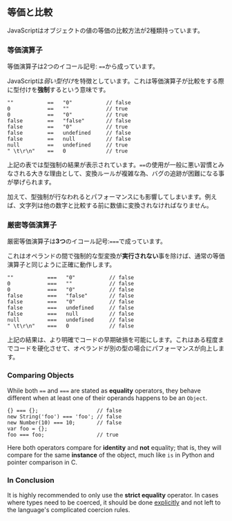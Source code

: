 ## 等価と比較

JavaScriptはオブジェクトの値の等価の比較方法が2種類持っています。

### 等価演算子

等価演算子は2つのイコール記号: `==`から成っています。

JavaScriptは*弱い型付け*を特徴としています。これは等価演算子が比較をする際に型付けを**強制**するという意味です。

    ""           ==   "0"           // false
    0            ==   ""            // true
    0            ==   "0"           // true
    false        ==   "false"       // false
    false        ==   "0"           // true
    false        ==   undefined     // false
    false        ==   null          // false
    null         ==   undefined     // true
    " \t\r\n"    ==   0             // true

上記の表では型強制の結果が表示されています。`==`の使用が一般に悪い習慣とみなされる大きな理由として、変換ルールが複雑な為、バグの追跡が困難になる事が挙げられます。

加えて、型強制が行なわれるとパフォーマンスにも影響してしまいます。例えば、文字列は他の数字と比較する前に数値に変換されなければなりません。

### 厳密等価演算子

厳密等価演算子は**3つ**のイコール記号:`===`で成っています。

これはオペランドの間で強制的な型変換が**実行されない**事を除けば、通常の等価演算子と同じように正確に動作します。

    ""           ===   "0"           // false
    0            ===   ""            // false
    0            ===   "0"           // false
    false        ===   "false"       // false
    false        ===   "0"           // false
    false        ===   undefined     // false
    false        ===   null          // false
    null         ===   undefined     // false
    " \t\r\n"    ===   0             // false

上記の結果は、より明確でコードの早期破損を可能にします。これはある程度までコードを硬化させて、オペランドが別の型の場合にパフォーマンスが向上します。

### Comparing Objects

While both `==` and `===` are stated as **equality** operators, they behave 
different when at least one of their operands happens to be an `Object`.

    {} === {};                   // false
    new String('foo') === 'foo'; // false
    new Number(10) === 10;       // false
    var foo = {};
    foo === foo;                 // true

Here both operators compare for **identity** and **not** equality; that is, they
will compare for the same **instance** of the object, much like `is` in Python 
and pointer comparison in C.

### In Conclusion

It is highly recommended to only use the **strict equality** operator. In cases
where types need to be coerced, it should be done [explicitly](#types.casting) 
and not left to the language's complicated coercion rules.

